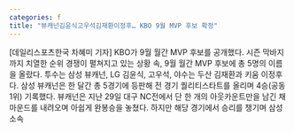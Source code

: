 ```yaml
---
categories: f
title: "뷰캐넌김윤식고우석김재환이정후… KBO 9월 MVP 후보 확정"
---
```

[데일리스포츠한국 차혜미 기자] KBO가 9월 월간 MVP 후보를 공개했다. 시즌 막바지까지 치열한 순위 경쟁이 펼쳐지고 있는 상황 속, 9월 월간 MVP 후보에 총 5명의 이름을 올랐다. 투수는 삼성 뷰캐넌, LG 김윤식, 고우석, 야수는 두산 김재환과 키움 이정후다. 삼성 뷰캐넌은 한 달간 총 5경기에 등판해 전 경기 퀄리티스타트를 올리며 4승(공동 1위) 기록했다. 뷰캐넌은 지난 29일 대구 NC전에서 단 한 개의 아웃카운트만을 남긴 채 마운드를 내려오며 아쉽게 완봉승을 놓쳤다. 하지만 해당 경기에서 승리를 챙기며 삼성 소속